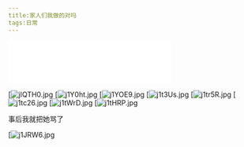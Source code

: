 ```yaml
---
title:家人们我做的对吗
tags:日常
---
```


<iframe frameborder="no" border="0" marginwidth="0" marginheight="0" width=330 height=86 src="//music.163.com/outchain/player?type=2&id=1459842459&auto=1&height=66"></iframe>

[![jlQTH0.jpg](https://s1.ax1x.com/2022/07/01/jlQTH0.jpg)
[![j1Y0ht.jpg](https://s1.ax1x.com/2022/07/02/j1Y0ht.jpg)
[![j1YOE9.jpg](https://s1.ax1x.com/2022/07/02/j1YOE9.jpg)
[![j1t3Us.jpg](https://s1.ax1x.com/2022/07/02/j1t3Us.jpg)
[![j1tr5R.jpg](https://s1.ax1x.com/2022/07/02/j1tr5R.jpg)
[![j1tc26.jpg](https://s1.ax1x.com/2022/07/02/j1tc26.jpg)
[![j1tWrD.jpg](https://s1.ax1x.com/2022/07/02/j1tWrD.jpg)
[![j1tHRP.jpg](https://s1.ax1x.com/2022/07/02/j1tHRP.jpg)

事后我就把她骂了

[![j1JRW6.jpg](https://s1.ax1x.com/2022/07/02/j1JRW6.jpg)